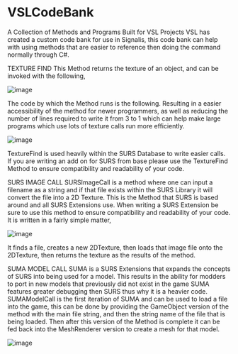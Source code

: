 # VSLCodeBank
A Collection of Methods and Programs Built for VSL Projects
VSL has created a custom code bank for use in Signalis, this code bank can help with using methods that are easier to reference then doing the command normally through C#.

TEXTURE FIND
This Method returns the texture of an object, and can be invoked with the following,

![image](https://user-images.githubusercontent.com/121412458/236696685-3a675375-7736-4a14-8156-b21aa63a3882.png)

The code by which the Method runs is the following. Resulting in a easier accessibility of the method for newer programmers, as well as reducing the number of lines required to write it from 3 to 1 which can help make large programs which use lots of texture calls run more efficiently. 

![image](https://user-images.githubusercontent.com/121412458/236696678-71056a43-d495-4258-941e-352cc74affe9.png)

TextureFind is used heavily within the SURS Database to write easier calls. If you are writing an add on for SURS from base please use the TextureFind Method to ensure compatibility and readability of your code.

SURS IMAGE CALL
SURSImageCall is a method where one can input a filename as a string and if that file exists within the SURS Library it will convert the file into a 2D Texture. This is the Method that SURS is based around and all SURS Extensions use. When writing a SURS Extension be sure to use this method to ensure compatibility and readability of your code.
It is written in a fairly simple matter, 

![image](https://user-images.githubusercontent.com/121412458/236696637-9ce936f2-44da-4a9c-bc5c-a482751b7ff7.png) 

It finds a file, creates a new 2DTexture, then loads that image file onto the 2DTexture, then returns the texture as the results of the method.

SUMA MODEL CALL
SUMA is a SURS Extensions that expands the concepts of SURS into being used for a model. This results in the ability for modders to port in new models that previously did not exist in the game 
SUMA features greater debugging then SURS thus why it is a heavier code. SUMAModelCall is the first iteration of SUMA and can be used to load a file into the game, this can be done by providing the  GameObject version of the method with the main file string, and then the string name of the file that is being loaded. Then after this version of the Method is complete it can be fed back into the MeshRenderer version to create a mesh for that model.

![image](https://user-images.githubusercontent.com/121412458/236696822-89812989-617b-4ea4-b028-36b3d7a0d99e.png)

